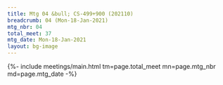 ```yaml
---
title: Mtg 04 &bull; CS-499+900 (202110)
breadcrumb: 04 (Mon-18-Jan-2021)
mtg_nbr: 04
total_meet: 37
mtg_date: Mon-18-Jan-2021
layout: bg-image
---
```


{%- include meetings/main.html
    tm=page.total_meet
    mn=page.mtg_nbr
    md=page.mtg_date
-%}
